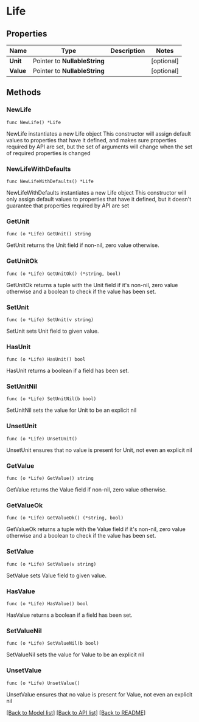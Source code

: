 # Life

## Properties

Name | Type | Description | Notes
------------ | ------------- | ------------- | -------------
**Unit** | Pointer to **NullableString** |  | [optional] 
**Value** | Pointer to **NullableString** |  | [optional] 

## Methods

### NewLife

`func NewLife() *Life`

NewLife instantiates a new Life object
This constructor will assign default values to properties that have it defined,
and makes sure properties required by API are set, but the set of arguments
will change when the set of required properties is changed

### NewLifeWithDefaults

`func NewLifeWithDefaults() *Life`

NewLifeWithDefaults instantiates a new Life object
This constructor will only assign default values to properties that have it defined,
but it doesn't guarantee that properties required by API are set

### GetUnit

`func (o *Life) GetUnit() string`

GetUnit returns the Unit field if non-nil, zero value otherwise.

### GetUnitOk

`func (o *Life) GetUnitOk() (*string, bool)`

GetUnitOk returns a tuple with the Unit field if it's non-nil, zero value otherwise
and a boolean to check if the value has been set.

### SetUnit

`func (o *Life) SetUnit(v string)`

SetUnit sets Unit field to given value.

### HasUnit

`func (o *Life) HasUnit() bool`

HasUnit returns a boolean if a field has been set.

### SetUnitNil

`func (o *Life) SetUnitNil(b bool)`

 SetUnitNil sets the value for Unit to be an explicit nil

### UnsetUnit
`func (o *Life) UnsetUnit()`

UnsetUnit ensures that no value is present for Unit, not even an explicit nil
### GetValue

`func (o *Life) GetValue() string`

GetValue returns the Value field if non-nil, zero value otherwise.

### GetValueOk

`func (o *Life) GetValueOk() (*string, bool)`

GetValueOk returns a tuple with the Value field if it's non-nil, zero value otherwise
and a boolean to check if the value has been set.

### SetValue

`func (o *Life) SetValue(v string)`

SetValue sets Value field to given value.

### HasValue

`func (o *Life) HasValue() bool`

HasValue returns a boolean if a field has been set.

### SetValueNil

`func (o *Life) SetValueNil(b bool)`

 SetValueNil sets the value for Value to be an explicit nil

### UnsetValue
`func (o *Life) UnsetValue()`

UnsetValue ensures that no value is present for Value, not even an explicit nil

[[Back to Model list]](../README.md#documentation-for-models) [[Back to API list]](../README.md#documentation-for-api-endpoints) [[Back to README]](../README.md)


